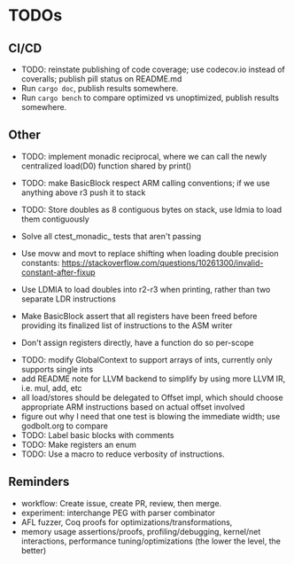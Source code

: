 # TODOs

## CI/CD
* TODO: reinstate publishing of code coverage; use codecov.io instead of coveralls; publish pill status on README.md
* Run `cargo doc`, publish results somewhere.
* Run `cargo bench` to compare optimized vs unoptimized, publish results somewhere.

## Other
- TODO: implement monadic reciprocal, where we can call the newly centralized load(D0) function shared by print()
- TODO: make BasicBlock respect ARM calling conventions; if we use anything above r3 push it to stack
- TODO: Store doubles as 8 contiguous bytes on stack, use ldmia to load them contiguously

- Solve all ctest_monadic_ tests that aren't passing
- Use movw and movt to replace shifting when loading double precision constants:
  https://stackoverflow.com/questions/10261300/invalid-constant-after-fixup

- Use LDMIA to load doubles into r2-r3 when printing, rather than two separate LDR instructions
- Make BasicBlock assert that all registers have been freed before
  providing its finalized list of instructions to the ASM writer
- Don't assign registers directly, have a function do so per-scope
* TODO: modify GlobalContext to support arrays of ints, currently only supports single ints
* add README note for LLVM backend to simplify by using more LLVM IR, i.e. mul, add, etc
* all load/stores should be delegated to Offset impl, which should choose appropriate ARM instructions based on actual offset involved
* figure out why I need that one test is blowing the immediate width; use godbolt.org to compare
* TODO: Label basic blocks with comments
* TODO: Make registers an enum
* TODO: Use a macro to reduce verbosity of instructions.

## Reminders
* workflow: Create issue, create PR, review, then merge.
* experiment: interchange PEG with parser combinator
* AFL fuzzer, Coq proofs for optimizations/transformations,
* memory usage assertions/proofs, profiling/debugging, kernel/net interactions,
  performance tuning/optimizations (the lower the level, the better)
